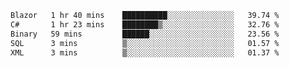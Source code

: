<!--START_SECTION:waka-->

```txt
Blazor   1 hr 40 mins    ██████████░░░░░░░░░░░░░░░   39.74 %
C#       1 hr 23 mins    ████████▒░░░░░░░░░░░░░░░░   32.76 %
Binary   59 mins         ██████░░░░░░░░░░░░░░░░░░░   23.56 %
SQL      3 mins          ▒░░░░░░░░░░░░░░░░░░░░░░░░   01.57 %
XML      3 mins          ▒░░░░░░░░░░░░░░░░░░░░░░░░   01.37 %
```

<!--END_SECTION:waka-->
